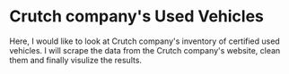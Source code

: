 # Crutch company's Used Vehicles
Here, I would like to look at Crutch company's inventory of certified used vehicles. I will scrape the data from the Crutch company's website, clean them and finally visulize the results.
